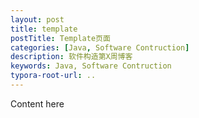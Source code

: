```yaml
---
layout: post
title: template
postTitle: Template页面
categories: [Java, Software Contruction]
description: 软件构造第X周博客
keywords: Java, Software Contruction
typora-root-url: ..
---
```


Content here
